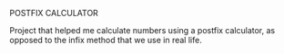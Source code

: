POSTFIX CALCULATOR

Project that helped me calculate numbers using a postfix calculator, as opposed
to the infix method that we use in real life.